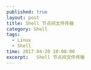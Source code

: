 ```yaml
---
published: true
layout: post
title: Shell 节点间文件传输
category: Shell
tags: 
  - Linux
  - Shell
time: 2017.04-20 10:08:00
excerpt:   Shell 节点间文件传输
---
```



